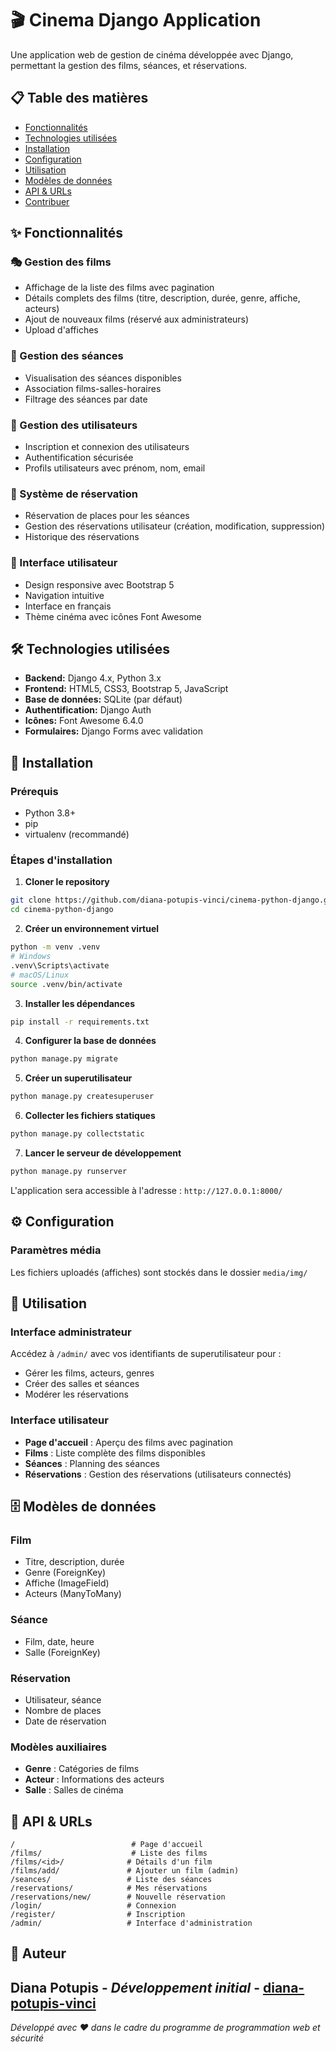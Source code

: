 # 🎬 Cinema Django Application

Une application web de gestion de cinéma développée avec Django, permettant la gestion des films, séances, et réservations.

## 📋 Table des matières

- [Fonctionnalités](#fonctionnalités)
- [Technologies utilisées](#technologies-utilisées)
- [Installation](#installation)
- [Configuration](#configuration)
- [Utilisation](#utilisation)
- [Modèles de données](#modèles-de-données)
- [API & URLs](#api--urls)
- [Contribuer](#contribuer)

## ✨ Fonctionnalités

### 🎭 Gestion des films
- Affichage de la liste des films avec pagination
- Détails complets des films (titre, description, durée, genre, affiche, acteurs)
- Ajout de nouveaux films (réservé aux administrateurs)
- Upload d'affiches

### 🎫 Gestion des séances
- Visualisation des séances disponibles
- Association films-salles-horaires
- Filtrage des séances par date

### 👤 Gestion des utilisateurs
- Inscription et connexion des utilisateurs
- Authentification sécurisée
- Profils utilisateurs avec prénom, nom, email

### 📅 Système de réservation
- Réservation de places pour les séances
- Gestion des réservations utilisateur (création, modification, suppression)
- Historique des réservations

### 🎨 Interface utilisateur
- Design responsive avec Bootstrap 5
- Navigation intuitive
- Interface en français
- Thème cinéma avec icônes Font Awesome

## 🛠 Technologies utilisées

- **Backend:** Django 4.x, Python 3.x
- **Frontend:** HTML5, CSS3, Bootstrap 5, JavaScript
- **Base de données:** SQLite (par défaut)
- **Authentification:** Django Auth
- **Icônes:** Font Awesome 6.4.0
- **Formulaires:** Django Forms avec validation

## 🚀 Installation

### Prérequis
- Python 3.8+
- pip
- virtualenv (recommandé)

### Étapes d'installation

1. **Cloner le repository**
```bash
git clone https://github.com/diana-potupis-vinci/cinema-python-django.git
cd cinema-python-django
```

2. **Créer un environnement virtuel**
```bash
python -m venv .venv
# Windows
.venv\Scripts\activate
# macOS/Linux
source .venv/bin/activate
```

3. **Installer les dépendances**
```bash
pip install -r requirements.txt
```

4. **Configurer la base de données**
```bash
python manage.py migrate
```

5. **Créer un superutilisateur**
```bash
python manage.py createsuperuser
```

6. **Collecter les fichiers statiques**
```bash
python manage.py collectstatic
```

7. **Lancer le serveur de développement**
```bash
python manage.py runserver
```

L'application sera accessible à l'adresse : `http://127.0.0.1:8000/`

## ⚙️ Configuration

### Paramètres média
Les fichiers uploadés (affiches) sont stockés dans le dossier `media/img/`

## 📖 Utilisation

### Interface administrateur
Accédez à `/admin/` avec vos identifiants de superutilisateur pour :
- Gérer les films, acteurs, genres
- Créer des salles et séances
- Modérer les réservations

### Interface utilisateur
- **Page d'accueil** : Aperçu des films avec pagination
- **Films** : Liste complète des films disponibles
- **Séances** : Planning des séances
- **Réservations** : Gestion des réservations (utilisateurs connectés)

## 🗄️ Modèles de données

### Film
- Titre, description, durée
- Genre (ForeignKey)
- Affiche (ImageField)
- Acteurs (ManyToMany)

### Séance
- Film, date, heure
- Salle (ForeignKey)

### Réservation
- Utilisateur, séance
- Nombre de places
- Date de réservation

### Modèles auxiliaires
- **Genre** : Catégories de films
- **Acteur** : Informations des acteurs
- **Salle** : Salles de cinéma

## 🔗 API & URLs

```
/                          # Page d'accueil
/films/                    # Liste des films
/films/<id>/              # Détails d'un film
/films/add/               # Ajouter un film (admin)
/seances/                 # Liste des séances
/reservations/            # Mes réservations
/reservations/new/        # Nouvelle réservation
/login/                   # Connexion
/register/                # Inscription
/admin/                   # Interface d'administration
```

## 👥 Auteur

**Diana Potupis** - *Développement initial* - [diana-potupis-vinci](https://github.com/diana-potupis-vinci)
---

*Développé avec ❤️ dans le cadre du programme de programmation web et sécurité*
